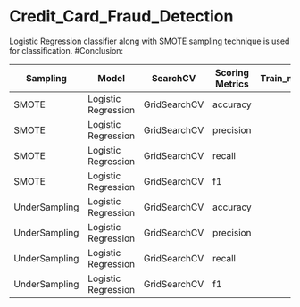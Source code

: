 # Credit_Card_Fraud_Detection
Logistic Regression classifier along with SMOTE sampling technique is used for classification.
#Conclusion:

|  Sampling   |       Model       |  SearchCV  |Scoring Metrics|Train_model_score|Test_model_score|best panalty|Best lambda|
|-------------|-------------------|------------|---------------|----------------:|---------------:|------------|----------:|
|SMOTE        |Logistic Regression|GridSearchCV|accuracy       |          0.97525|          0.9452|l1          |          4|
|SMOTE        |Logistic Regression|GridSearchCV|precision      |          0.06032|          0.9731|l1          |          1|
|SMOTE        |Logistic Regression|GridSearchCV|recall         |          0.91837|          0.9157|l1          |          4|
|SMOTE        |Logistic Regression|GridSearchCV|f1             |          0.11321|          0.9435|l1          |          4|
|UnderSampling|Logistic Regression|GridSearchCV|accuracy       |          0.94898|          0.9518|l1          |          5|
|UnderSampling|Logistic Regression|GridSearchCV|precision      |          0.94898|          0.9759|l1          |          5|
|UnderSampling|Logistic Regression|GridSearchCV|recall         |          0.94898|          0.9264|l1          |          5|
|UnderSampling|Logistic Regression|GridSearchCV|f1             |          0.94898|          0.9505|l1          |          5|
